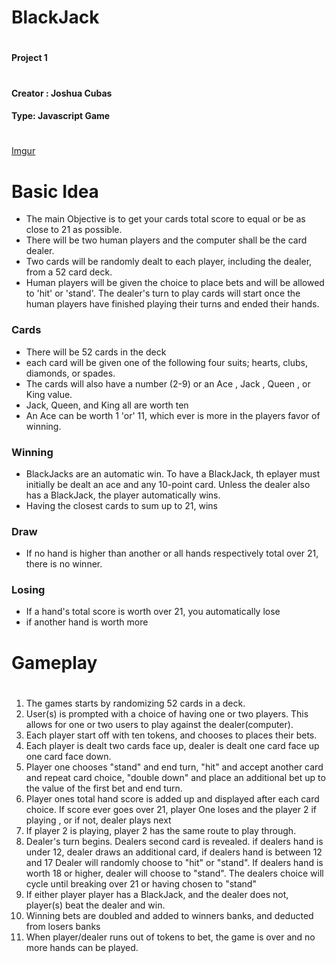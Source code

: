 # BlackJack 
#
#
#
#### Project 1
#
#### Creator : Joshua Cubas
#### Type: Javascript Game
#
#
[Imgur](https://i.imgur.com/igNdJ4a.jpg)
# Basic Idea

  - The main Objective is to get your cards total score to equal or be as close to 21 as possible.
  - There will be two human players and the computer shall be the card dealer.
  - Two cards will be randomly dealt to each player, including the dealer, from a 52 card deck. 
  - Human players will be given the choice to place bets and will be allowed to 'hit' or 'stand'. The dealer's turn to play cards will start once the human players have finished playing their turns and ended their hands.



### Cards

 - There will be 52 cards in the deck
 - each card will be given one of the following four suits; hearts, clubs, diamonds, or spades.
 - The cards will also have a number (2-9) or an Ace , Jack , Queen , or King value. 
 - Jack, Queen, and King all are worth ten
 - An Ace can be worth 1 'or' 11,  which ever is more in the players favor of winning.

### Winning

- BlackJacks are an automatic win. To have a BlackJack, th eplayer must initially be dealt an ace and any 10-point card. Unless the dealer also has a BlackJack, the player automatically wins.
- Having the closest cards to sum up to 21, wins

### Draw

- If no hand is higher than another or all hands respectively total over 21, there is no winner.

### Losing

- If a hand's total score is worth over 21, you automatically lose
- if another hand is worth more
#
#
# Gameplay
#
1. The games starts by randomizing 52 cards in a deck.
2. User(s) is prompted with a choice of having one or two players. This allows for one or two users to play against the dealer(computer).
3. Each player start off with ten tokens, and chooses to places their bets.
4. Each player is dealt two cards face up, dealer is dealt one card face up one card face down.
5. Player one chooses "stand" and end turn, "hit" and accept another card and repeat card choice, "double down" and place an additional bet up to the value of the first bet and end turn.
6. Player ones total hand score is added up and displayed after each card choice. If score ever goes over 21, player One loses and the player 2 if playing , or if not, dealer plays next
7. If player 2 is playing, player 2 has the same route to play through.
8. Dealer's turn begins. Dealers second card is revealed. if dealers hand is under 12, dealer draws an additional card, if dealers hand is between 12 and 17 Dealer will randomly choose to "hit" or "stand". If dealers hand is worth 18 or higher, dealer will choose to "stand". The dealers choice will cycle until breaking over 21 or having chosen to "stand"
9. If either player player has a BlackJack, and the dealer does not, player(s) beat the dealer and win.
10. Winning bets are doubled and added to winners banks, and deducted from losers banks
11. When player/dealer runs out of tokens to bet, the game is over and no more hands can be played.
#
#




